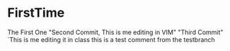 # FirstTime
The First One
"Second Commit, This is me editing in VIM"
"Third Commit"
`This is me editing it in class
this is a test comment from the testbranch
